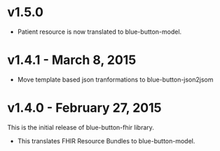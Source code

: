 # v1.5.0

- Patient resource is now translated to blue-button-model.

# v1.4.1 - March 8, 2015

- Move template based json tranformations to blue-button-json2jsom 

# v1.4.0 - February 27, 2015

This is the initial release of blue-button-fhir library.

- This translates FHIR Resource Bundles to blue-button-model.

